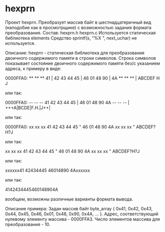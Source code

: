 # hexprn

Проект hexprn.
Преобразует массив байт в шестнадцатеричный вид (наподобие как в просмотрщике)
с возможностью задания формата преобразования.
Состав:
  hexprn.h
  hexprn.c
Используется статическая библиотека elements
Средство sprintf(s, "%X ", next_uchar) не используется.

Описание:
hexprn - статическая библиотека для преобразования двоичного содержимого памяти в строки символов.
Строка символов показывает состояние двоичного содержимого памяти без/с указанием адреса, к примеру в виде:

0000FFA0: ** ** ** 41 | 42 43 44 45 | 46 01 48 90 | 4A ** ** ** |    ABCDEF H J

или так:

0000FFA0: -- -- -- 41 42 43 44 45 | 46 01 48 90 4A -- -- -- | +++A|BCDE|F.H.|J++|

или так:

0000FFA0: хх хх хх 41 42 43 44 45 " 46 01 48 90 4A хх хх хх "    ABCDEF?H?J

или так:

хх хх хх 41 42 43 44 45 " 46 01 48 90 4A хх хх хх "    ABCDEF?H?J

или так:

хххххх41 42434445 46014890 4Aхххххх

или так:

4142434445460148904A

вообщем, возможны различные варианты формата вывода.

Описание примера:
Задан массив байт byte_array { 0x41, 0x42, 0x43, 0x44, 0x45, 0x46, 0x01, 0x48, 0x90, 0x4A, ... }.
Адрес, соответствующий нулевому элементу массива - 0000FFA3.
Число элементов массива для преобразования - 10.
